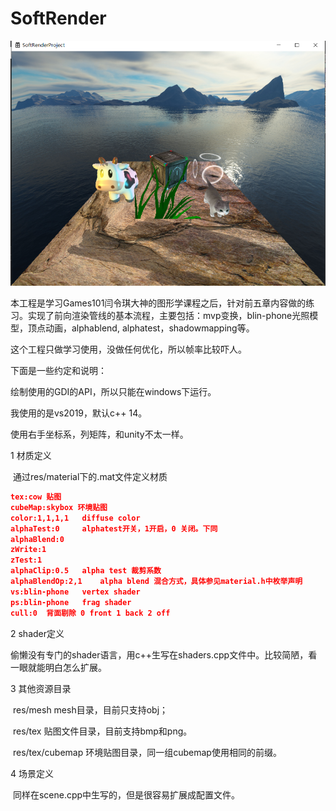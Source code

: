 # SoftRender

![alt](screenshot.png)

本工程是学习Games101闫令琪大神的图形学课程之后，针对前五章内容做的练习。实现了前向渲染管线的基本流程，主要包括：mvp变换，blin-phone光照模型，顶点动画，alphablend, alphatest，shadowmapping等。

这个工程只做学习使用，没做任何优化，所以帧率比较吓人。

下面是一些约定和说明：

绘制使用的GDI的API，所以只能在windows下运行。

我使用的是vs2019，默认c++ 14。

使用右手坐标系，列矩阵，和unity不太一样。

1 材质定义

​	通过res/material下的.mat文件定义材质

```json
tex:cow	贴图
cubeMap:skybox 环境贴图
color:1,1,1,1	diffuse color
alphaTest:0		alphatest开关，1开启，0 关闭。下同
alphaBlend:0
zWrite:1
zTest:1
alphaClip:0.5	alpha test 裁剪系数
alphaBlendOp:2,1	alpha blend 混合方式，具体参见material.h中枚举声明
vs:blin-phone	vertex shader 
ps:blin-phone	frag shader
cull:0	背面剔除 0 front 1 back 2 off
```
2 shader定义

​	偷懒没有专门的shader语言，用c++生写在shaders.cpp文件中。比较简陋，看一眼就能明白怎么扩展。

3 其他资源目录

​	res/mesh	mesh目录，目前只支持obj；

​	res/tex	贴图文件目录，目前支持bmp和png。

​	res/tex/cubemap 环境贴图目录，同一组cubemap使用相同的前缀。

4 场景定义

​	同样在scene.cpp中生写的，但是很容易扩展成配置文件。